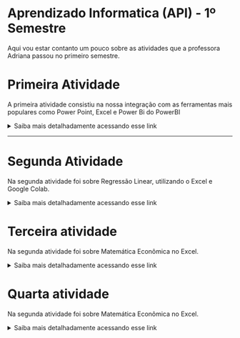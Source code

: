 # Aprendizado Informatica (API) - 1º Semestre

Aqui vou estar contanto um pouco sobre as atividades que a professora Adriana passou no primeiro semestre.

# Primeira Atividade

A primeira atividade consistiu na nossa integração com as ferramentas mais populares como Power Point, Excel e Power Bi do PowerBI
<details> 
<summary> Saiba mais detalhadamente acessando esse link
</summary>
  
[Diretorio](https://github.com/zorpinha/Portif-lio/blob/72a49a5a02cf4ec88f8fcfa869b89bce2e09d633/atividades/Excel%20e%20Power%20BI.md)

</details>

---

# Segunda Atividade

Na segunda atividade foi sobre Regressão Linear, utilizando o Excel e Google Colab.

<details> 
<summary> Saiba mais detalhadamente acessando esse link
</summary>
  
[Diretorio](https://github.com/zorpinha/Portif-lio/blob/b42f9d05337d09aad219e023c05d936d598e34b5/atividades/regress%C3%A3o%20linear.md)

</details>

# Terceira atividade

Na segunda atividade foi sobre  Matemática Econômica no Excel.

<details> 
<summary> Saiba mais detalhadamente acessando esse link
</summary>
  
[Diretorio](https://github.com/zorpinha/Portif-lio/blob/bf42a793dc642246484240c0cd3476c740c78957/atividades/Excel%20na%20economia.md)

</details>

# Quarta atividade

Na segunda atividade foi sobre  Matemática Econômica no Excel.

<details> 
<summary> Saiba mais detalhadamente acessando esse link
</summary>
  
[Diretorio](https://github.com/zorpinha/Portif-lio/blob/bf42a793dc642246484240c0cd3476c740c78957/atividades/Excel%20na%20economia.md)

</details>

